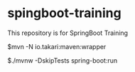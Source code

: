 # spingboot-training
This repository is for SpringBoot Training

$mvn -N io.takari:maven:wrapper

$./mvnw -DskipTests spring-boot:run
